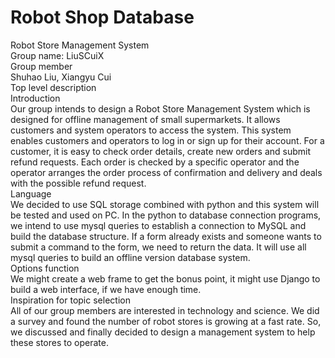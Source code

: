 # Robot Shop Database  
Robot Store Management System  
Group name: LiuSCuiX  
Group member  
Shuhao Liu, Xiangyu Cui  
Top level description  
Introduction  
Our group intends to design a Robot Store Management System which is designed for offline management of small supermarkets. It allows customers and system operators to access the system. This system enables customers and  operators to log in or sign up for their account. For a customer, it is easy to check order details, create new orders and submit refund requests. Each order is checked by a specific operator and the operator arranges the order process of confirmation and delivery and deals with the possible refund request.  
Language  
We decided to use SQL storage combined with python and this system will be tested and used on PC.
In the python to database connection programs, we intend to use mysql queries to establish a connection to MySQL and build the database structure. If a form already exists and someone wants to submit a command to the form, we need to return the data. It will use all mysql queries to build an offline version database system.  
Options function  
We might create a web frame to get the bonus point, it might use Django to build a web interface, if we have enough time.  
Inspiration for topic selection    
All of our group members are interested in technology and science. We did a survey and found the number of robot stores is growing at a fast rate.
So, we discussed and finally decided to design a management system to help these stores to operate.


